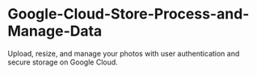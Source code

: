# Google-Cloud-Store-Process-and-Manage-Data
Upload, resize, and manage your photos with user authentication and secure storage on Google Cloud.
